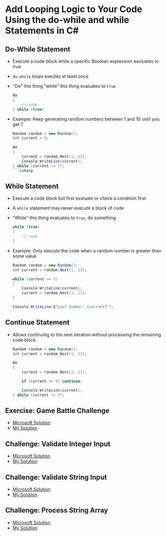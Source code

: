 # Add Looping Logic to Your Code Using the do-while and while Statements in C#

## Do-While Statement
- Execute a code block while a specific Boolean expression eavluates to true
- ```do-while``` loops exeutes at least once
- "Do" this thing "while" this thing evaluates to ```true```

    ```csharp
    do
    {
        // code
    } while (true)
    ```

- Example: Keep generating random numbers between 1 and 10 until you get 7

    ```csharp
    Random random = new Random();
    int current = 0;

    do
    {
        current = random.Next(1, 11);
        Console.WriteLine(current);
    } while (current != 7);
    ```csharp

## While Statement
- Execute a code block but first evaluate or check a condition first
- A ```while``` statement may never execute a block of code
- "While" this thing evaluates to ```true```, do something

    ```csharp
    while (true)
    {
        // code
    }
    ```

- Example: Only execute the code when a random number is greater than some value

    ```csharp
    Random random = new Random();
    int current = random.Next(1, 11);

    while (current >= 3)
    {
        Console.WriteLine(current);
        current = random.Next(1, 11);
    }

    Console.WriteLine($"Last number: {current}");
    ```

## Continue Statement
- Allows continuing to the next iteration without processing the remaining code block

    ```csharp
    Random random = new Random();
    int current = random.Next(1, 11);

    do
    {
        current = random.Next(1, 11);

        if (current >= 8) continue;

        Console.WriteLine(current);
    } while (current != 7);
    ```

## Exercise: Game Battle Challenge
- [Microsoft Solution](https://learn.microsoft.com/en-us/training/modules/csharp-do-while/4-solution)
- [My Solution](./solutions/game_battle_challenge/Program.cs)

## Challenge: Validate Integer Input
- [Microsoft Solution](https://learn.microsoft.com/en-us/training/modules/csharp-do-while/6-review-solution-differentiate-while-do-statements)
- [My Solution](./solutions/validate_integer_input/Program.cs)

## Challenge: Validate String Input
- [Microsoft Solution](https://learn.microsoft.com/en-us/training/modules/csharp-do-while/6-review-solution-differentiate-while-do-statements)
- [My Solution](./solutions/validate_string_input/Program.cs)

## Challenge: Process String Array
- [Microsoft Solution](https://learn.microsoft.com/en-us/training/modules/csharp-do-while/6-review-solution-differentiate-while-do-statements)
- [My Solution](./solutions/process_string_array/Program.cs)